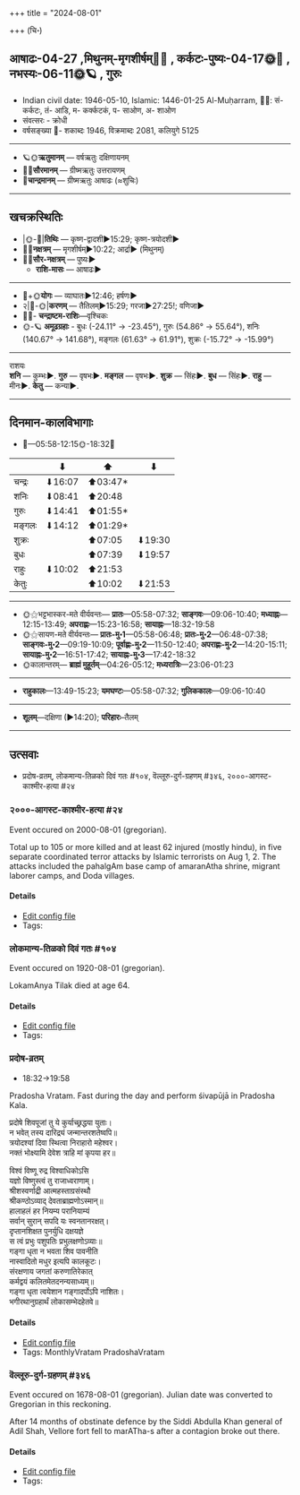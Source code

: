 +++
title = "2024-08-01"

+++
(चि॰)
## आषाढः-04-27  ,मिथुनम्-मृगशीर्षम्🌛🌌  ,  कर्कटः-पुष्यः-04-17🌞🌌  ,  नभस्यः-06-11🌞🪐  , गुरुः
- Indian civil date: 1946-05-10, Islamic: 1446-01-25 Al-Muḥarram, 🌌🌞: सं- कर्कटः, तं- आडि, म- कर्क्कटकं, प- साओण, अ- शाओण
- संवत्सरः - क्रोधी
- वर्षसङ्ख्या 🌛- शकाब्दः 1946, विक्रमाब्दः 2081, कलियुगे 5125
___________________
- 🪐🌞**ऋतुमानम्** — वर्षऋतुः दक्षिणायनम्
- 🌌🌞**सौरमानम्** — ग्रीष्मऋतुः उत्तरायणम्
- 🌛**चान्द्रमानम्** — ग्रीष्मऋतुः आषाढः (≈शुचिः)
___________________


## खचक्रस्थितिः
- |🌞-🌛|**तिथिः** — कृष्ण-द्वादशी►15:29; कृष्ण-त्रयोदशी►  
- 🌌🌛**नक्षत्रम्** — मृगशीर्षम्►10:22; आर्द्रा► (मिथुनम्)  
- 🌌🌞**सौर-नक्षत्रम्** — पुष्यः►  
  - **राशि-मासः** — आषाढः► 
___________________
- 🌛+🌞**योगः** — व्याघातः►12:46; हर्षणः►  
- २|🌛-🌞|**करणम्** — तैतिलम्►15:29; गरजा►27:25!; वणिजा►  
- 🌌🌛- **चन्द्राष्टम-राशिः**—वृश्चिकः  
- 🌞-🪐 **अमूढग्रहाः** - बुधः (-24.11° → -23.45°), गुरुः (54.86° → 55.64°), शनिः (140.67° → 141.68°), मङ्गलः (61.63° → 61.91°), शुक्रः (-15.72° → -15.99°)
___________________
राशयः  
**शनि** — कुम्भः►. **गुरु** — वृषभः►. **मङ्गल** — वृषभः►. **शुक्र** — सिंहः►. **बुध** — सिंहः►. **राहु** — मीनः►. **केतु** — कन्या►. 
___________________


## दिनमान-कालविभागाः
- 🌅—05:58-12:15🌞-18:32🌇  

|      |⬇     |⬆     |⬇     |
|------|-----|-----|------|
|चन्द्रः|⬇16:07 |⬆03:47*|     |
|शनिः   |⬇08:41 |⬆20:48 |     |
|गुरुः  |⬇14:41 |⬆01:55*|     |
|मङ्गलः |⬇14:12 |⬆01:29*|     |
|शुक्रः |     |⬆07:05 |⬇19:30 |
|बुधः   |     |⬆07:39 |⬇19:57 |
|राहुः  |⬇10:02 |⬆21:53 |     |
|केतुः  |     |⬆10:02 |⬇21:53 |
___________________
- 🌞⚝भट्टभास्कर-मते वीर्यवन्तः— **प्रातः**—05:58-07:32; **साङ्गवः**—09:06-10:40; **मध्याह्नः**—12:15-13:49; **अपराह्णः**—15:23-16:58; **सायाह्नः**—18:32-19:58  
- 🌞⚝सायण-मते वीर्यवन्तः— **प्रातः-मु॰1**—05:58-06:48; **प्रातः-मु॰2**—06:48-07:38; **साङ्गवः-मु॰2**—09:19-10:09; **पूर्वाह्णः-मु॰2**—11:50-12:40; **अपराह्णः-मु॰2**—14:20-15:11; **सायाह्नः-मु॰2**—16:51-17:42; **सायाह्नः-मु॰3**—17:42-18:32  
- 🌞कालान्तरम्— **ब्राह्मं मुहूर्तम्**—04:26-05:12; **मध्यरात्रिः**—23:06-01:23  
___________________
- **राहुकालः**—13:49-15:23; **यमघण्टः**—05:58-07:32; **गुलिककालः**—09:06-10:40  
___________________
- **शूलम्**—दक्षिणा (►14:20); **परिहारः**–तैलम्  
___________________

## उत्सवाः
- प्रदोष-व्रतम्, लोकमान्य-तिळको दिवं गतः #१०४, वॆल्लूरु-दुर्ग-ग्रहणम् #३४६, २०००-आगस्ट-काश्मीर-हत्या #२४
### २०००-आगस्ट-काश्मीर-हत्या #२४

Event occured on 2000-08-01 (gregorian). 

Total up to 105 or more killed and at least 62 injured (mostly hindu), in five separate coordinated terror attacks by Islamic terrorists on Aug 1, 2. The attacks included the pahalgAm base camp of amaranAtha shrine, migrant laborer camps, and Doda villages.

#### Details
- [Edit config file](https://github.com/jyotisham/adyatithi/blob/master/mahApuruSha/xatra-later/gregorian/day/08/01/august-2k-kAshmIra-hatyA.toml)
- Tags: 


### लोकमान्य-तिळको दिवं गतः #१०४

Event occured on 1920-08-01 (gregorian). 

LokamAnya Tilak died at age 64.

#### Details
- [Edit config file](https://github.com/jyotisham/adyatithi/blob/master/mahApuruSha/xatra-later/gregorian/day/08/01/lokamAnya-tiLako_divaM_gataH.toml)
- Tags: 


### प्रदोष-व्रतम्
- 18:32→19:58



Pradosha Vratam. Fast during the day and perform śivapūjā in Pradosha Kala.

प्रदोषे  शिवपूजां  तु  ये  कुर्याच्छ्रद्धया  युताः।  
न  भवेत्  तस्य  दारिद्र्यं  जन्मान्तरशतेष्वपि॥  
त्रयोदश्यां दिवा स्थित्वा निराहारो महेश्वर।  
नक्तं भोक्ष्यामि देवेश त्राहि मां कृपया हर॥  
  
विश्वं विष्णू रुद्र विश्वाधिकोऽसि  
यज्ञो विष्णुस्त्वं तु राजाध्वराणाम्।  
श्रीशस्वर्णाद्री आत्महस्ताग्रसंस्थौ  
श्रीकण्ठोऽव्याद् देवताब्राह्मणोऽस्मान्॥  
हालाहलं हर नियम्य परानियाम्यं  
सर्वान् सुरान् सपदि यः स्वनतानरक्षत्।  
दृप्तानशिक्षत पुनर्युधि दक्षयज्ञे  
स त्वं प्रभुः पशुपतिः प्रभुलक्षणोऽव्याः॥  
गङ्गा धृता न भवता शिव पावनीति  
नास्वादितो मधुर इत्यपि कालकूटः।  
संरक्षणाय जगतां करुणातिरेकात्  
कर्मद्वयं कलितमेतदनन्यसाध्यम्॥  
गङ्गा धृता त्वयेशान गङ्गादर्पोऽपि नाशितः।  
भगीरथानुग्रहार्थं लोकासम्भेदहेतवे॥



#### Details
- [Edit config file](https://github.com/jyotisham/adyatithi/blob/master/time_focus/monthly/pradoSha/description_only/pradOSa-vratam.toml)
- Tags: MonthlyVratam PradoshaVratam


### वॆल्लूरु-दुर्ग-ग्रहणम् #३४६

Event occured on 1678-08-01 (gregorian). Julian date was converted to Gregorian in this reckoning. 

After 14 months of obstinate defence by the Siddi Abdulla Khan general of Adil Shah, Vellore fort fell to marATha-s after a contagion broke out there.

#### Details
- [Edit config file](https://github.com/jyotisham/adyatithi/blob/master/mahApuruSha/xatra-later/julian/day/07/22/vellUru-durga-grahaNam.toml)
- Tags: 


